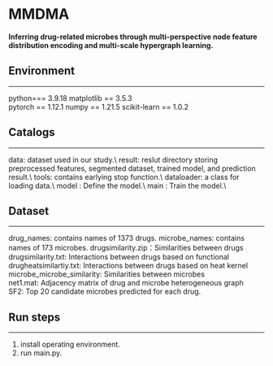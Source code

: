 # MMDMA

**Inferring drug-related microbes through multi-perspective node feature distribution encoding and multi-scale hypergraph learning.**

## Environment

***

python=== 3.9.18
matplotlib == 3.5.3  
pytorch == 1.12.1
numpy == 1.21.5
scikit-learn == 1.0.2

## Catalogs

***

data: dataset used in our study.\\
result: reslut directory storing preprocessed features, segmented dataset, trained model, and prediction result.\\
tools: contains earlying stop function.\\
dataloader: a class for loading data.\\
model : Define the model.\\
main : Train the model.\\

## Dataset

***
drug_names: contains names of 1373 drugs.
microbe_names: contains names of 173 microbes.
drugsimilarity.zip：Similarities between drugs  
drugsimilarity.txt: Interactions between drugs based on functional
drugheatsimilartiy.txt: Interactions between drugs based on heat kernel
microbe_microbe_similarity: Similarities between microbes  
net1.mat: Adjacency matrix of drug and microbe heterogeneous graph  
SF2: Top 20 candidate microbes predicted for each drug.

## Run steps

***

1. install operating environment.
2. run main.py.

